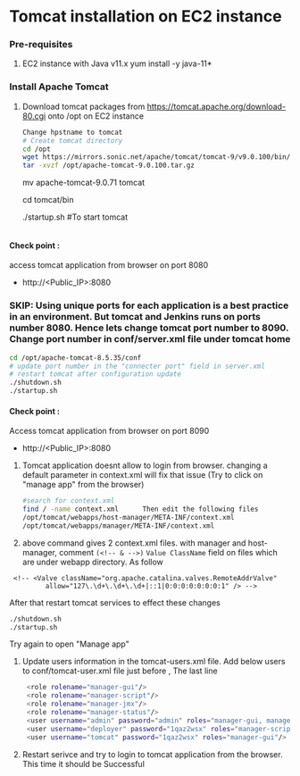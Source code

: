 # Tomcat installation on EC2 instance

### Pre-requisites
1. EC2 instance with Java v11.x 
yum install -y java-11*

### Install Apache Tomcat
1. Download tomcat packages from  https://tomcat.apache.org/download-80.cgi onto /opt on EC2 instance
   ```sh 
   Change hpstname to tomcat
   # Create tomcat directory
   cd /opt
   wget https://mirrors.sonic.net/apache/tomcat/tomcat-9/v9.0.100/bin//apache-tomcat-9.0.100.tar.gz
   tar -xvzf /opt/apache-tomcat-9.0.100.tar.gz
   ```
   mv apache-tomcat-9.0.71 tomcat
   
   cd tomcat/bin
 
   ./startup.sh     #To start tomcat
   ```
   
  #### Check point :
access tomcat application from browser on port 8080  
 - http://<Public_IP>:8080

### SKIP: Using unique ports for each application is a best practice in an environment. But tomcat and Jenkins runs on ports number 8080. Hence lets change tomcat port number to 8090. Change port number in conf/server.xml file under tomcat home
   ```sh
 cd /opt/apache-tomcat-8.5.35/conf
# update port number in the "connecter port" field in server.xml
# restart tomcat after configuration update
./shutdown.sh
./startup.sh
```

#### Check point :
Access tomcat application from browser on port 8090  
 - http://<Public_IP>:8080

1. Tomcat application doesnt allow to login from browser. changing a default parameter in context.xml will fix that issue  (Try to click on "manage app" from the browser)
   ```sh
   #search for context.xml
   find / -name context.xml      Then edit the following files
   /opt/tomcat/webapps/host-manager/META-INF/context.xml
   /opt/tomcat/webapps/manager/META-INF/context.xml
   ```
1. above command gives 2 context.xml files. with manager and host-manager,  comment `(<!-- & -->)` `Value ClassName` field on files which are under webapp directory.
As follow
```
 <!-- <Valve className="org.apache.catalina.valves.RemoteAddrValve"
         allow="127\.\d+\.\d+\.\d+|::1|0:0:0:0:0:0:0:1" /> -->
```
After that restart tomcat services to effect these changes
   ```sh 
   ./shutdown.sh
   ./startup.sh
   ```
   
   Try again to open "Manage app"
   
1. Update users information in the tomcat-users.xml file.
Add below users to conf/tomcat-user.xml file just before </tomcat-users> , The last line
   ```sh
	<role rolename="manager-gui"/>
	<role rolename="manager-script"/>
	<role rolename="manager-jmx"/>
	<role rolename="manager-status"/>
	<user username="admin" password="admin" roles="manager-gui, manager-script, manager-jmx, manager-status"/>
	<user username="deployer" password="1qaz2wsx" roles="manager-script"/>
	<user username="tomcat" password="1qaz2wsx" roles="manager-gui"/>
   ```
1. Restart serivce and try to login to tomcat application from the browser. This time it should be Successful

